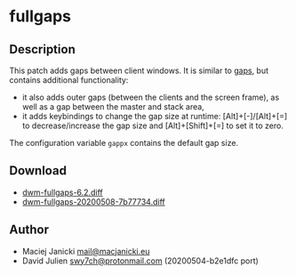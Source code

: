 fullgaps
========

Description
-----------
This patch adds gaps between client windows. It is similar to [gaps](../gaps/),
but contains additional functionality:
* it also adds outer gaps (between the clients and the screen frame), as well
  as a gap between the master and stack area,
* it adds keybindings to change the gap size at runtime: [Alt]+[-]/[Alt]+[=] to
  decrease/increase the gap size and [Alt]+[Shift]+[=] to set it to zero.

The configuration variable `gappx` contains the default gap size.

Download
--------
* [dwm-fullgaps-6.2.diff](dwm-fullgaps-6.2.diff)
* [dwm-fullgaps-20200508-7b77734.diff](dwm-fullgaps-20200508-7b77734.diff)

Author
------
* Maciej Janicki <mail@macjanicki.eu>
* David Julien <swy7ch@protonmail.com> (20200504-b2e1dfc port)
